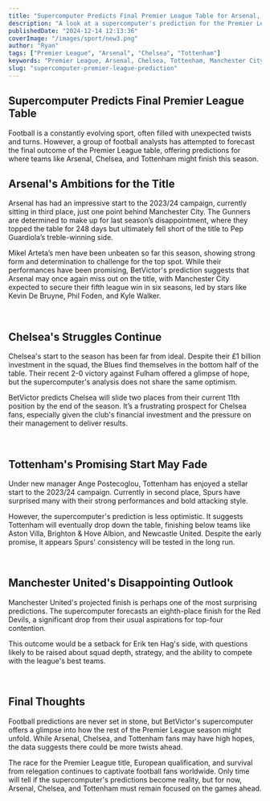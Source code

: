 ```yaml
---
title: "Supercomputer Predicts Final Premier League Table for Arsenal, Chelsea, and Tottenham"
description: "A look at a supercomputer's prediction for the Premier League table, with insights on where Arsenal, Chelsea, and Tottenham may finish the 2023/24 season."
publishedDate: "2024-12-14 12:13:36"
coverImage: "/images/sport/new3.png"
author: "Ryan"
tags: ["Premier League", "Arsenal", "Chelsea", "Tottenham"]
keywords: "Premier League, Arsenal, Chelsea, Tottenham, Manchester City, football predictions, Premier League table, supercomputer, Mikel Arteta, Ange Postecoglou"
slug: "supercomputer-premier-league-prediction"
---
```


## Supercomputer Predicts Final Premier League Table

Football is a constantly evolving sport, often filled with unexpected twists and turns. However, a group of football analysts has attempted to forecast the final outcome of the Premier League table, offering predictions for where teams like Arsenal, Chelsea, and Tottenham might finish this season.

## Arsenal's Ambitions for the Title

Arsenal has had an impressive start to the 2023/24 campaign, currently sitting in third place, just one point behind Manchester City. The Gunners are determined to make up for last season’s disappointment, where they topped the table for 248 days but ultimately fell short of the title to Pep Guardiola’s treble-winning side.

Mikel Arteta’s men have been unbeaten so far this season, showing strong form and determination to challenge for the top spot. While their performances have been promising, BetVictor's prediction suggests that Arsenal may once again miss out on the title, with Manchester City expected to secure their fifth league win in six seasons, led by stars like Kevin De Bruyne, Phil Foden, and Kyle Walker.

<br>

## Chelsea's Struggles Continue

Chelsea's start to the season has been far from ideal. Despite their £1 billion investment in the squad, the Blues find themselves in the bottom half of the table. Their recent 2-0 victory against Fulham offered a glimpse of hope, but the supercomputer's analysis does not share the same optimism.

BetVictor predicts Chelsea will slide two places from their current 11th position by the end of the season. It’s a frustrating prospect for Chelsea fans, especially given the club's financial investment and the pressure on their management to deliver results.

<br>

## Tottenham's Promising Start May Fade

Under new manager Ange Postecoglou, Tottenham has enjoyed a stellar start to the 2023/24 campaign. Currently in second place, Spurs have surprised many with their strong performances and bold attacking style.

However, the supercomputer's prediction is less optimistic. It suggests Tottenham will eventually drop down the table, finishing below teams like Aston Villa, Brighton & Hove Albion, and Newcastle United. Despite the early promise, it appears Spurs' consistency will be tested in the long run.

<br>

## Manchester United's Disappointing Outlook

Manchester United's projected finish is perhaps one of the most surprising predictions. The supercomputer forecasts an eighth-place finish for the Red Devils, a significant drop from their usual aspirations for top-four contention.

This outcome would be a setback for Erik ten Hag's side, with questions likely to be raised about squad depth, strategy, and the ability to compete with the league's best teams.

<br>

## Final Thoughts

Football predictions are never set in stone, but BetVictor's supercomputer offers a glimpse into how the rest of the Premier League season might unfold. While Arsenal, Chelsea, and Tottenham fans may have high hopes, the data suggests there could be more twists ahead.

The race for the Premier League title, European qualification, and survival from relegation continues to captivate football fans worldwide. Only time will tell if the supercomputer's predictions become reality, but for now, Arsenal, Chelsea, and Tottenham must remain focused on the games ahead.
